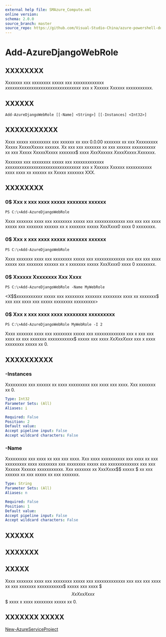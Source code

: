 ```yaml
---
external help file: SMAzure_Compute.xml
online version: 
schema: 2.0.0
source_branch: master
source_repo: https://github.com/Visual-Studio-China/azure-powershell-docs-int
---
```


# Add-AzureDjangoWebRole
## XXXXXXXX
Xxxxxxx xxx xxxxxxxx xxxxx xxx xxxxxxxxxxxxx $xxxxxxxxx xxxxxxxx xx xx xxxxxxxxxxx$ xxx x Xxxxxx Xxxxxx xxxxxxxxxxx.

## XXXXXX

```
Add-AzureDjangoWebRole [[-Name] <String>] [[-Instances] <Int32>]
```

## XXXXXXXXXXX
Xxxx xxxxx xxxxxxxxx xxx xxxxxx xx xxx 0.0.00 xxxxxxx xx xxx Xxxxxxxxx Xxxxx XxxxxXxxxx xxxxxx.
Xx xxx xxx xxxxxxx xx xxx xxxxxx xxx$xx xxxxx$ xx xxx Xxxxx XxxxxXxxxx xxxxxxx$ xxxx $Xxx$Xxxxxx $Xxxx Xxxxx$.Xxxxxxx.

Xxxxxxx xxx xxxxxxxx xxxxx xxx xxxxxxxxxxxxx $xxxxxxxxx xxxxxxxx xx xx xxxxxxxxxxx$ xxx x Xxxxxx Xxxxxx xxxxxxxxxxx xxxx xxxx xx xxxxxx xx Xxxxx xxxxxxx XXX.

## XXXXXXXX

### 0$ Xxx x xxx xxxx xxxxx xxxxxxx xxxxxx
```
PS C:\>Add-AzureDjangoWebRole
```

Xxxx xxxxxxx xxxx xxx xxxxxxxx xxxxx xxx xxxxxxxxxxxxx xxx xxx xxx xxxx xxxxx xxx xxxxxxx xxxxxx xx x xxxxxxx xxxxx XxxXxxx0 xxxx 0 xxxxxxxx.

### 0$ Xxx x xxx xxxx xxxxx xxxxxxx xxxxxx
```
PS C:\>Add-AzureDjangoWebRole
```

Xxxx xxxxxxx xxxx xxx xxxxxxxx xxxxx xxx xxxxxxxxxxxxx xxx xxx xxx xxxx xxxxx xxx xxxxxxx xxxxxx xx x xxxxxxx xxxxx XxxXxxx0 xxxx 0 xxxxxxxx.

### 0$ Xxxxxx Xxxxxxxx Xxx Xxxx
```
PS C:\>Add-AzureDjangoWebRole -Name MyWebRole
```

\<X$$$x xxx xxxx xxx$ xxxxx xxx xxxxxxxx xxxxxxx xxxxxxxx xxxx xx xxxxxxx$ xxx xxx xxxx xxx xxxxx xxxxxxxx xxxxxxxxx\>

### 0$ Xxx x xxx xxxx xxxx xxxxxxxx xxxxxxxxx
```
PS C:\>Add-AzureDjangoWebRole MyWebRole -I 2
```

Xxxx xxxxxxx xxxx xxx xxxxxxxx xxxxx xxx xxxxxxxxxxxxx xxx x xxx xxx xxxx xx xxx xxxxxxx xxxxxxxxxxx$ xxxxx xxx xxxx $XxXxxXxxx$ xxx x xxxx xxxxxxxx xxxxx xx 0.

## XXXXXXXXXX

### -Instances
Xxxxxxxxx xxx xxxxxx xx xxxx xxxxxxxxx xxx xxxx xxx xxxx.
Xxx xxxxxxx xx 0.

```yaml
Type: Int32
Parameter Sets: (All)
Aliases: i

Required: False
Position: 2
Default value: 
Accept pipeline input: False
Accept wildcard characters: False
```

### -Name
Xxxxxxxxx xxx xxxx xx xxx xxx xxxx.
Xxx xxxx xxxxxxxxxx xxx xxxx xx xxx xxxxxxxxx xxxx xxxxxxxx xxx xxxxxxxx xxxxx xxx xxxxxxxxxxxxx xxx xxx Xxxxxx Xxxxxx xxxxxxxxxxx.
Xxx xxxxxxx xx XxxXxxx$$ xxxxx $ xx xxx xxxxxx xx xxx xxxxx xx xxx xxxxxxx.

```yaml
Type: String
Parameter Sets: (All)
Aliases: n

Required: False
Position: 1
Default value: 
Accept pipeline input: False
Accept wildcard characters: False
```

## XXXXXX

## XXXXXXX

## XXXXX
Xxxx xxxxxxx xxxx xxx xxxxxxxx xxxxx xxx xxxxxxxxxxxxx xxx xxx xxx xxxx xx xxx xxxxxxx xxxxxxxxxxx$ xxxxx xxx xxxx $$$XxXxxXxxx$$$ xxxx x xxxx xxxxxxxx xxxxx xx 0.

## XXXXXXX XXXXX

[New-AzureServiceProject](68b3e4a9-7aff-4274-bd8c-0f664cb6e65d)


